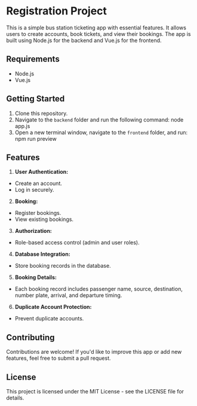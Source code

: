 # Registration Project

This is a simple bus station ticketing app with essential features. It allows users to create accounts, book tickets, and view their bookings. The app is built using Node.js for the backend and Vue.js for the frontend.

## Requirements

- Node.js
- Vue.js

## Getting Started

1. Clone this repository.
2. Navigate to the `backend` folder and run the following command: node app.js
3. Open a new terminal window, navigate to the `frontend` folder, and run: npm run preview


## Features

1. **User Authentication:**
- Create an account.
- Log in securely.

2. **Booking:**
- Register bookings.
- View existing bookings.

3. **Authorization:**
- Role-based access control (admin and user roles).

4. **Database Integration:**
- Store booking records in the database.

5. **Booking Details:**
- Each booking record includes passenger name, source, destination, number plate, arrival, and departure timing.

6. **Duplicate Account Protection:**
- Prevent duplicate accounts.

## Contributing

Contributions are welcome! If you'd like to improve this app or add new features, feel free to submit a pull request.

## License

This project is licensed under the MIT License - see the LICENSE file for details.



